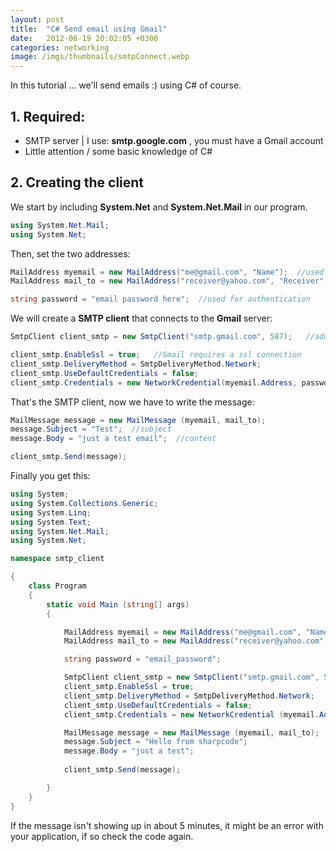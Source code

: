 ```yaml
---
layout: post
title:  "C# Send email using Gmail"
date:   2012-06-19 20:02:05 +0300
categories: networking
image: /imgs/thumbnails/smtpConnect.webp
---
```


In this tutorial ... we'll send emails :) using C# of course.

## 1\. Required:

- SMTP server | I use: **smtp.google.com** , you must have a Gmail account  
- Little attention / some basic knowledge of C#

## 2\. Creating the client

We start by including **System.Net** and **System.Net.Mail** in our program.

```csharp
using System.Net.Mail;
using System.Net;
```

Then, set the two addresses:

```csharp
MailAddress myemail = new MailAddress("me@gmail.com", "Name");  //used for authentication
MailAddress mail_to = new MailAddress("receiver@yahoo.com", "Receiver");  //the email address of the receiver

string password = "email password here";  //used for authentication
```

We will create a **SMTP client** that connects to the **Gmail** server:

```csharp
SmtpClient client_smtp = new SmtpClient("smtp.gmail.com", 587);   //address and port

client_smtp.EnableSsl = true;   //Gmail requires a ssl connection
client_smtp.DeliveryMethod = SmtpDeliveryMethod.Network;
client_smtp.UseDefaultCredentials = false;
client_smtp.Credentials = new NetworkCredential(myemail.Address, password); //authentication data
```

That's the SMTP client, now we have to write the message:

```csharp
MailMessage message = new MailMessage (myemail, mail_to);
message.Subject = "Test";  //subject
message.Body = "just a test email";  //content

client_smtp.Send(message);
```

Finally you get this:

```csharp
using System;
using System.Collections.Generic;  
using System.Linq;  
using System.Text;  
using System.Net.Mail;  
using System.Net;

namespace smtp_client  

{
    class Program  
    {
        static void Main (string[] args)  
        {

            MailAddress myemail = new MailAddress("me@gmail.com", "Name");
            MailAddress mail_to = new MailAddress("receiver@yahoo.com", "Receiver");  

            string password = "email_password";

            SmtpClient client_smtp = new SmtpClient("smtp.gmail.com", 587);  
            client_smtp.EnableSsl = true;  
            client_smtp.DeliveryMethod = SmtpDeliveryMethod.Network;  
            client_smtp.UseDefaultCredentials = false;  
            client_smtp.Credentials = new NetworkCredential (myemail.Address, password);

            MailMessage message = new MailMessage (myemail, mail_to);  
            message.Subject = "Hello from sharpcode";  
            message.Body = "just a test";
            
            client_smtp.Send(message);

        }
    }  
}
```

If the message isn't showing up in about 5 minutes, it might be an error with your application, if so check the code again.
